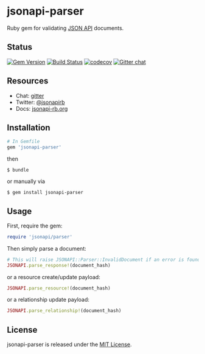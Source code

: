# jsonapi-parser
Ruby gem for validating [JSON API](http://jsonapi.org) documents.

## Status

[![Gem Version](https://badge.fury.io/rb/jsonapi-parser.svg)](https://badge.fury.io/rb/jsonapi-parser)
[![Build Status](https://secure.travis-ci.org/jsonapi-rb/jsonapi-parser.svg?branch=master)](http://travis-ci.org/jsonapi-rb/parser?branch=master)
[![codecov](https://codecov.io/gh/jsonapi-rb/jsonapi-parser/branch/master/graph/badge.svg)](https://codecov.io/gh/jsonapi-rb/parser)
[![Gitter chat](https://badges.gitter.im/gitterHQ/gitter.png)](https://gitter.im/jsonapi-rb/Lobby)

## Resources

* Chat: [gitter](http://gitter.im/jsonapi-rb)
* Twitter: [@jsonapirb](http://twitter.com/jsonapirb)
* Docs: [jsonapi-rb.org](http://jsonapi-rb.org)

## Installation
```ruby
# In Gemfile
gem 'jsonapi-parser'
```
then
```
$ bundle
```
or manually via
```
$ gem install jsonapi-parser
```

## Usage

First, require the gem:
```ruby
require 'jsonapi/parser'
```
Then simply parse a document:
```ruby
# This will raise JSONAPI::Parser::InvalidDocument if an error is found.
JSONAPI.parse_response!(document_hash)
```
or a resource create/update payload:
```ruby
JSONAPI.parse_resource!(document_hash)
```
or a relationship update payload:
```ruby
JSONAPI.parse_relationship!(document_hash)
```

## License

jsonapi-parser is released under the [MIT License](http://www.opensource.org/licenses/MIT).

